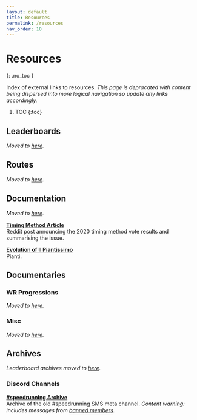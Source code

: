 ```yaml
---
layout: default
title: Resources
permalink: /resources
nav_order: 10
---
```


# Resources
{: .no_toc }

Index of external links to resources. *This page is depracated with content being dispersed into more logical navigation so update any links accordingly.*

1. TOC
{:toc}

## Leaderboards
*Moved to [here](leaderboards).*

## Routes
*Moved to [here](categories).*

## Documentation
*Moved to [here](game/misc).*

**[Timing Method Article](https://www.reddit.com/r/speedrun/comments/f8scnj/super_mario_sunshine_hacked_file_now_legal_on/)**  
Reddit post announcing the 2020 timing method vote results and summarising the issue.

**[Evolution of Il Piantissimo](https://imgur.com/a/Zrfw9)**  
Pianti.

## Documentaries

### WR Progressions
*Moved to [here](leaderboards).*

### Misc
*Moved to [here](game/misc).*

## Archives

*Leaderboard archives moved to [here](leaderboards).*

### Discord Channels
**[#speedrunning Archive](https://smscommunity.github.io/sms-guide/archive/speedrunning-dht)**  
Archive of the old #speedrunning SMS meta channel. *Content warning: includes messages from [banned members](https://docs.google.com/document/d/1ZQshMWOFCoUXFdjAYHxfwPzXGZOHEJ74_v10K78jLcg).*
